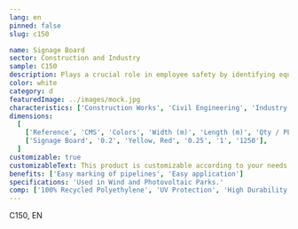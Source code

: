 ```yaml
---
lang: en
pinned: false
slug: c150

name: Signage Board
sector: Construction and Industry
sample: C150
description: Plays a crucial role in employee safety by identifying equipment, hazardous areas, guiding through dangerous areas, and indicating escape routes, among others. Signage uses color codes for identification and guidance in the industry.
color: white
category: d
featuredImage: ../images/mock.jpg
characteristics: ['Construction Works', 'Civil Engineering', 'Industry']
dimensions:
  [
    ['Reference', 'CMS', 'Colors', 'Width (m)', 'Length (m)', 'Qty / PL'],
    ['Signage Board', '0.2', 'Yellow, Red', '0.25', '1', '1250'],
  ]
customizable: true
customizableText: This product is customizable according to your needs. Contact us for more information.
benefits: ['Easy marking of pipelines', 'Easy application']
specifications: 'Used in Wind and Photovoltaic Parks.'
comp: ['100% Recycled Polyethylene', 'UV Protection', 'High Durability and Resistance']
---
```


C150, EN
